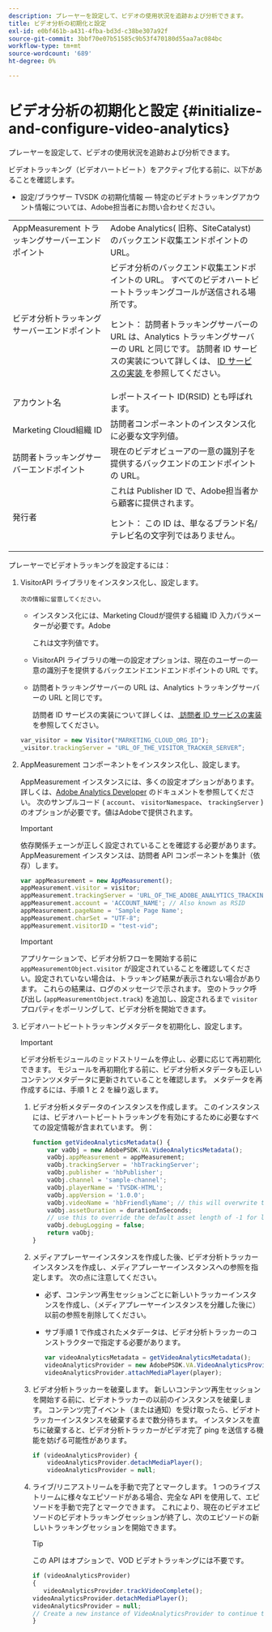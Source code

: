 ```yaml
---
description: プレーヤーを設定して、ビデオの使用状況を追跡および分析できます。
title: ビデオ分析の初期化と設定
exl-id: e0bf461b-a431-4fba-bd3d-c38be307a92f
source-git-commit: 3bbf70e07b51585c9b53f470180d55aa7ac084bc
workflow-type: tm+mt
source-wordcount: '689'
ht-degree: 0%

---
```


# ビデオ分析の初期化と設定 {#initialize-and-configure-video-analytics}

プレーヤーを設定して、ビデオの使用状況を追跡および分析できます。

ビデオトラッキング（ビデオハートビート）をアクティブ化する前に、以下があることを確認します。

* 設定/ブラウザー TVSDK の初期化情報 — 特定のビデオトラッキングアカウント情報については、Adobe担当者にお問い合わせください。

<table id="table_3565328ABBEE4605A92EAE1ADE5D6F84">
 <tbody>
  <tr>
   <td colname="col1"> AppMeasurement トラッキングサーバーエンドポイント </td>
   <td colname="col2"> Adobe Analytics( 旧称、SiteCatalyst) のバックエンド収集エンドポイントの URL。 </td>
  </tr>
  <tr>
   <td colname="col1"> ビデオ分析トラッキングサーバーエンドポイント </td>
   <td colname="col2"> ビデオ分析のバックエンド収集エンドポイントの URL。 すべてのビデオハートビートトラッキングコールが送信される場所です。 <p>ヒント： 訪問者トラッキングサーバーの URL は、Analytics トラッキングサーバーの URL と同じです。 訪問者 ID サービスの実装について詳しくは、 <a href="https://experienceleague.adobe.com/docs/id-service/using/implementation/setup-target.html?lang=en" format="html" scope="external"> ID サービスの実装 </a> を参照してください。 </p> </td>
  </tr>
  <tr>
   <td colname="col1"> アカウント名 </td>
   <td colname="col2"> レポートスイート ID(RSID) とも呼ばれます。 </td>
  </tr>
  <tr>
   <td colname="col1"> Marketing Cloud組織 ID </td>
   <td colname="col2"> 訪問者コンポーネントのインスタンス化に必要な文字列値。 </td>
  </tr>
  <tr>
   <td colname="col1"> 訪問者トラッキングサーバーエンドポイント </td>
   <td colname="col2"> 現在のビデオビューアの一意の識別子を提供するバックエンドのエンドポイントの URL。 </td>
  </tr>
  <tr>
   <td colname="col1"> 発行者 </td>
   <td colname="col2"> これは Publisher ID で、Adobe担当者から顧客に提供されます。 <p>ヒント： この ID は、単なるブランド名/テレビ名の文字列ではありません。 </p> </td>
  </tr>
 </tbody>
</table>

プレーヤーでビデオトラッキングを設定するには：

1. VisitorAPI ライブラリをインスタンス化し、設定します。

       次の情報に留意してください。
   
   * インスタンス化には、Marketing Cloudが提供する組織 ID 入力パラメーターが必要です。Adobe

      これは文字列値です。
   * VisitorAPI ライブラリの唯一の設定オプションは、現在のユーザーの一意の識別子を提供するバックエンドエンドエンドポイントの URL です。
   * 訪問者トラッキングサーバーの URL は、Analytics トラッキングサーバーの URL と同じです。

      訪問者 ID サービスの実装について詳しくは、[ 訪問者 ID サービスの実装 ](https://experienceleague.adobe.com/docs/id-service/using/implementation/setup-target.html?lang=en) を参照してください。

   ```js
   var_visitor = new Visitor("MARKETING_CLOUD_ORG_ID");
   _visitor.trackingServer = "URL_OF_THE_VISITOR_TRACKER_SERVER”;
   ```

2. AppMeasurement コンポーネントをインスタンス化し、設定します。

   AppMeasurement インスタンスには、多くの設定オプションがあります。 詳しくは、[Adobe Analytics Developer](https://microsite.omniture.com/t2/help/en_US/reference/#Developer) のドキュメントを参照してください。 次のサンプルコード ( `account`、 `visitorNamespace`、 `trackingServer` ) のオプションが必要です。値はAdobeで提供されます。

   >[!IMPORTANT]
   >
   >依存関係チェーンが正しく設定されていることを確認する必要があります。 AppMeasurement インスタンスは、訪問者 API コンポーネントを集計（依存）します。

   ```js
   var appMeasurement = new AppMeasurement();
   appMeasurement.visitor = visitor;
   appMeasurement.trackingServer = 'URL_OF_THE_ADOBE_ANALYTICS_TRACKING_SERVER';
   appMeasurement.account = 'ACCOUNT_NAME'; // Also known as RSID
   appMeasurement.pageName = 'Sample Page Name';
   appMeasurement.charSet = "UTF-8";
   appMeasurement.visitorID = "test-vid";
   ```

   >[!IMPORTANT]
   >
   >アプリケーションで、ビデオ分析フローを開始する前に `appMeasurementObject.visitor` が設定されていることを確認してください。設定されていない場合は、トラッキング結果が表示されない場合があります。 これらの結果は、ログのメッセージで示されます。 空のトラック呼び出し (`appMeasurementObject.track`) を追加し、設定されるまで `visitor` プロパティをポーリングして、ビデオ分析を開始できます。

3. ビデオハートビートトラッキングメタデータを初期化し、設定します。

   >[!IMPORTANT]
   >
   >ビデオ分析モジュールのミッドストリームを停止し、必要に応じて再初期化できます。 モジュールを再初期化する前に、ビデオ分析メタデータも正しいコンテンツメタデータに更新されていることを確認します。 メタデータを再作成するには、手順 1 と 2 を繰り返します。

   1. ビデオ分析メタデータのインスタンスを作成します。
このインスタンスには、ビデオハートビートトラッキングを有効にするために必要なすべての設定情報が含まれています。 例：

      ```js
      function getVideoAnalyticsMetadata() {
          var vaObj = new AdobePSDK.VA.VideoAnalyticsMetadata();
          vaObj.appMeasurement = appMeasurement;
          vaObj.trackingServer = 'hbTrackingServer';
          vaObj.publisher = 'hbPublisher';
          vaObj.channel = 'sample-channel';
          vaObj.playerName = 'TVSDK-HTML';
          vaObj.appVersion = '1.0.0';
          vaObj.videoName = 'hbFriendlyName'; // this will overwrite the ContextData variable a.media.friendlyName
          vaObj.assetDuration = durationInSeconds;
          // use this to override the default asset length of -1 for live streams
          vaObj.debugLogging = false;
          return vaObj;
      }
      ```

   2. メディアプレーヤーインスタンスを作成した後、ビデオ分析トラッカーインスタンスを作成し、メディアプレーヤーインスタンスへの参照を指定します。
次の点に注意してください。

      * 必ず、コンテンツ再生セッションごとに新しいトラッカーインスタンスを作成し、（メディアプレーヤーインスタンスを分離した後に）以前の参照を削除してください。
      * サブ手順 1 で作成されたメタデータは、ビデオ分析トラッカーのコンストラクターで指定する必要があります。

         ```js
         var videoAnalyticsMetadata = getVideoAnalyticsMetadata();
         videoAnalyticsProvider = new AdobePSDK.VA.VideoAnalyticsProvider(videoAnalyticsMetadata);
         videoAnalyticsProvider.attachMediaPlayer(player);
         ```
   3. ビデオ分析トラッカーを破棄します。
新しいコンテンツ再生セッションを開始する前に、ビデオトラッカーの以前のインスタンスを破棄します。 コンテンツ完了イベント（または通知）を受け取ったら、ビデオトラッカーインスタンスを破棄するまで数分待ちます。 インスタンスを直ちに破棄すると、ビデオ分析トラッカーがビデオ完了 ping を送信する機能を妨げる可能性があります。

      ```js
      if (videoAnalyticsProvider) {
          videoAnalyticsProvider.detachMediaPlayer();
          videoAnalyticsProvider = null;
      ```

   4. ライブ/リニアストリームを手動で完了とマークします。
1 つのライブストリームに様々なエピソードがある場合、完全な API を使用して、エピソードを手動で完了とマークできます。 これにより、現在のビデオエピソードのビデオトラッキングセッションが終了し、次のエピソードの新しいトラッキングセッションを開始できます。
      >[!TIP]
      >
      >この API はオプションで、VOD ビデオトラッキングには不要です。

      ```js
      if (videoAnalyticsProvider)
      {
         videoAnalyticsProvider.trackVideoComplete();
      videoAnalyticsProvider.detachMediaPlayer();
      videoAnalyticsProvider = null;
      // Create a new instance of VideoAnalyticsProvider to continue tracking.
      }
      ```
